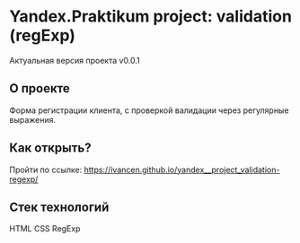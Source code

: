 # Yandex.Praktikum project: validation (regExp) 

Актуальная версия проекта v0.0.1

## О проекте
Форма регистрации клиента, с проверкой валидации через регулярные выражения.

## Как открыть?
Пройти по ссылке: https://ivancen.github.io/yandex__project_validation-regexp/

## Стек технологий
HTML CSS RegExp
